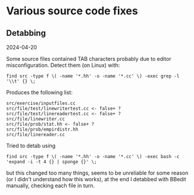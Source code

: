 # Various source code fixes

## Detabbing

2024-04-20

Some source files contained TAB characters probably due to editor misconfiguration.
Detect them (on Linux) with:

`find src -type f \( -name '*.hh' -o -name '*.cc' \) -exec grep -l '\\t' {} \;`

Produces the following list:

```
src/exercise/inputfiles.cc
src/file/test/linewritertest.cc <- false+ ?
src/file/test/linereadertest.cc <- false+ ?
src/file/linewriter.cc
src/file/prob/stat.hh <- false+ ?
src/file/prob/empirdistr.hh 
src/file/linereader.cc
```

Tried to detab using 

`find src -type f \( -name '*.hh' -o -name '*.cc' \) -exec bash -c 'expand -i -t 4 {} | sponge {}' \;`

but this changed too many things, seems to be unreliable for some reason
(or I didn't understand how this works), at the end I detabbed with BBedit manually,
checking each file in turn.
